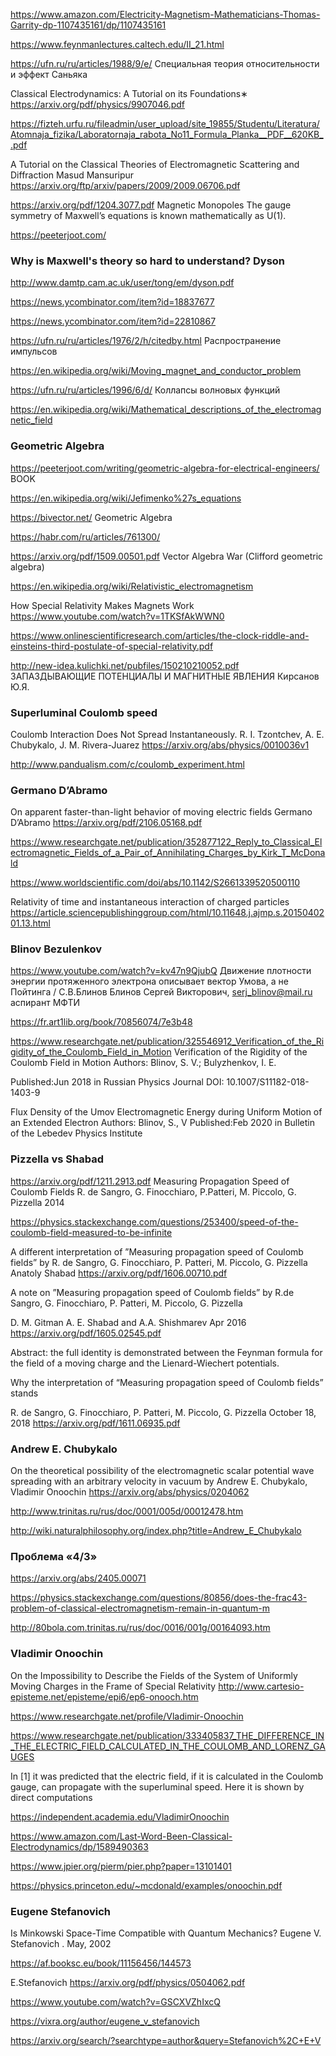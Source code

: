 https://www.amazon.com/Electricity-Magnetism-Mathematicians-Thomas-Garrity-dp-1107435161/dp/1107435161


https://www.feynmanlectures.caltech.edu/II_21.html

https://ufn.ru/ru/articles/1988/9/e/ Специальная теория относительности и эффект Саньяка

Classical Electrodynamics: A Tutorial on its Foundations∗
https://arxiv.org/pdf/physics/9907046.pdf

https://fizteh.urfu.ru/fileadmin/user_upload/site_19855/Studentu/Literatura/Atomnaja_fizika/Laboratornaja_rabota_No11_Formula_Planka__PDF__620KB_.pdf

A Tutorial on the Classical Theories of Electromagnetic Scattering and Diffraction
Masud Mansuripur
https://arxiv.org/ftp/arxiv/papers/2009/2009.06706.pdf

https://arxiv.org/pdf/1204.3077.pdf  Magnetic Monopoles
The gauge symmetry of Maxwell’s equations is known mathematically as U(1). 

https://peeterjoot.com/

### Why is Maxwell's theory so hard to understand?  Dyson
http://www.damtp.cam.ac.uk/user/tong/em/dyson.pdf

https://news.ycombinator.com/item?id=18837677

https://news.ycombinator.com/item?id=22810867

https://ufn.ru/ru/articles/1976/2/h/citedby.html Распространение импульсов

https://en.wikipedia.org/wiki/Moving_magnet_and_conductor_problem

https://ufn.ru/ru/articles/1996/6/d/  Коллапсы волновых функций

https://en.wikipedia.org/wiki/Mathematical_descriptions_of_the_electromagnetic_field

### Geometric Algebra

https://peeterjoot.com/writing/geometric-algebra-for-electrical-engineers/ BOOK

https://en.wikipedia.org/wiki/Jefimenko%27s_equations

https://bivector.net/ Geometric Algebra

https://habr.com/ru/articles/761300/

https://arxiv.org/pdf/1509.00501.pdf  Vector Algebra War (Clifford geometric algebra)

https://en.wikipedia.org/wiki/Relativistic_electromagnetism

How Special Relativity Makes Magnets Work https://www.youtube.com/watch?v=1TKSfAkWWN0

https://www.onlinescientificresearch.com/articles/the-clock-riddle-and-einsteins-third-postulate-of-special-relativity.pdf

http://new-idea.kulichki.net/pubfiles/150210210052.pdf
ЗАПАЗДЫВАЮЩИЕ ПОТЕНЦИАЛЫ И МАГНИТНЫЕ ЯВЛЕНИЯ Кирсанов Ю.Я.

### Superluminal  Coulomb speed
Coulomb Interaction Does Not Spread Instantaneously. R. I. Tzontchev, A. E. Chubykalo, J. M. Rivera-Juarez
https://arxiv.org/abs/physics/0010036v1

http://www.pandualism.com/c/coulomb_experiment.html 

### Germano D’Abramo
On apparent faster-than-light behavior of moving electric fields
Germano D’Abramo
https://arxiv.org/pdf/2106.05168.pdf 

https://www.researchgate.net/publication/352877122_Reply_to_Classical_Electromagnetic_Fields_of_a_Pair_of_Annihilating_Charges_by_Kirk_T_McDonald

https://www.worldscientific.com/doi/abs/10.1142/S2661339520500110

Relativity of time and instantaneous interaction of charged particles
https://article.sciencepublishinggroup.com/html/10.11648.j.ajmp.s.2015040201.13.html


### Blinov Bezulenkov

https://www.youtube.com/watch?v=kv47n9QjubQ  Движение плотности энергии протяженного электрона описывает вектор Умова, а не Пойтинга / С.В.Блинов
Блинов Сергей Викторович, serj_blinov@mail.ru 
аспирант МФТИ

https://fr.art1lib.org/book/70856074/7e3b48

https://www.researchgate.net/publication/325546912_Verification_of_the_Rigidity_of_the_Coulomb_Field_in_Motion
Verification of the Rigidity of the Coulomb Field in Motion
Authors:  Blinov, S. V.; Bulyzhenkov, I. E. 

Published:Jun 2018 in Russian Physics Journal  DOI: 10.1007/S11182-018-1403-9



Flux Density of the Umov Electromagnetic Energy during Uniform Motion of an Extended Electron 
Authors:  Blinov, S., V   Published:Feb 2020 in Bulletin of the Lebedev Physics Institute

### Pizzella vs Shabad

https://arxiv.org/pdf/1211.2913.pdf Measuring Propagation Speed of Coulomb Fields R. de Sangro, G. Finocchiaro, P.Patteri, M. Piccolo, G. Pizzella
2014


https://physics.stackexchange.com/questions/253400/speed-of-the-coulomb-field-measured-to-be-infinite

A different interpretation of ”Measuring propagation speed of Coulomb fields” by R. de Sangro, G. Finocchiaro, P. Patteri,
M. Piccolo, G. Pizzella
Anatoly Shabad
https://arxiv.org/pdf/1606.00710.pdf

A note on ”Measuring propagation speed of Coulomb fields” by R.de Sangro, G. Finocchiaro, P. Patteri, M. Piccolo, G. Pizzella

D. M. Gitman A. E. Shabad and A.A. Shishmarev  Apr 2016
https://arxiv.org/pdf/1605.02545.pdf

Abstract: 
the full identity is demonstrated between the Feynman formula for the field of a moving charge 
and the Lienard-Wiechert potentials.


Why the interpretation of “Measuring propagation speed of Coulomb fields” stands

R. de Sangro, G. Finocchiaro, P. Patteri, M. Piccolo, G. Pizzella
October 18, 2018
https://arxiv.org/pdf/1611.06935.pdf

### Andrew E. Chubykalo

On the theoretical possibility of the electromagnetic scalar potential wave spreading with an arbitrary velocity in vacuum
by Andrew E. Chubykalo, Vladimir Onoochin
https://arxiv.org/abs/physics/0204062  

http://www.trinitas.ru/rus/doc/0001/005d/00012478.htm

http://wiki.naturalphilosophy.org/index.php?title=Andrew_E_Chubykalo

### Проблема «4/3»

https://arxiv.org/abs/2405.00071

https://physics.stackexchange.com/questions/80856/does-the-frac43-problem-of-classical-electromagnetism-remain-in-quantum-m

http://80bola.com.trinitas.ru/rus/doc/0016/001g/00164093.htm



### Vladimir Onoochin
On the Impossibility to Describe the Fields of the System of Uniformly Moving Charges in the Frame of Special Relativity
http://www.cartesio-episteme.net/episteme/epi6/ep6-onooch.htm

https://www.researchgate.net/profile/Vladimir-Onoochin


https://www.researchgate.net/publication/333405837_THE_DIFFERENCE_IN_THE_ELECTRIC_FIELD_CALCULATED_IN_THE_COULOMB_AND_LORENZ_GAUGES

In [1] it was predicted that the electric field, if it is calculated in the Coulomb gauge, can propagate with the superluminal speed. Here it is shown by direct computations


https://independent.academia.edu/VladimirOnoochin

https://www.amazon.com/Last-Word-Been-Classical-Electrodynamics/dp/1589490363

https://www.jpier.org/pierm/pier.php?paper=13101401

https://physics.princeton.edu/~mcdonald/examples/onoochin.pdf





### Eugene Stefanovich

Is Minkowski Space-Time Compatible with Quantum Mechanics?
Eugene V. Stefanovich . May, 2002

https://af.booksc.eu/book/11156456/144573

E.Stefanovich
https://arxiv.org/pdf/physics/0504062.pdf 

https://www.youtube.com/watch?v=GSCXVZhIxcQ

https://vixra.org/author/eugene_v_stefanovich

https://arxiv.org/search/?searchtype=author&query=Stefanovich%2C+E+V

